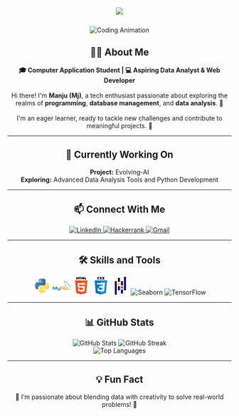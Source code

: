 <h1 align="center">
    <img src="https://readme-typing-svg.herokuapp.com?font=Righteous&size=35&center=true&vCenter=true&width=500&height=70&duration=4000&color=FF7F7F&lines=Hello!+👋;+I'm+Manju;" />
</h1>

<div align="center">
    <img src="https://user-images.githubusercontent.com/74038190/212749171-b84692a8-2b04-4e3b-93ca-ac14705da224.gif" width="500" alt="Coding Animation"/>
</div>

<h2 align="center">👨‍💻 About Me</h2>
<p align="center">
    <strong>🎓 Computer Application Student | 💻 Aspiring Data Analyst & Web Developer</strong>
    <br><br>
    Hi there! I'm <strong>Manju (Mj)</strong>, a tech enthusiast passionate about exploring the realms of <strong>programming</strong>, <strong>database management</strong>, and <strong>data analysis</strong>. 🚀 
    <br><br>
    I'm an eager learner, ready to tackle new challenges and contribute to meaningful projects. 🚀
</p>


---

<h2 align="center">🔭 Currently Working On</h2>
<p align="center">
    <strong>Project:</strong> Evolving-AI<br>
    <strong>Exploring:</strong> Advanced Data Analysis Tools and Python Development
</p>

---

<h2 align="center">📫 Connect With Me</h2>
<p align="center">
    <a href="https://www.linkedin.com/in/manju-hiremath-836132288" target="_blank">
        <img src="https://img.shields.io/badge/LinkedIn-%230077B5.svg?style=for-the-badge&logo=linkedin&logoColor=white" alt="LinkedIn">
    </a>
    <a href="https://www.hackerrank.com/profile/manjuhiremath345" target="_blank">
        <img src="https://img.shields.io/badge/Hackerrank-%232EC866.svg?style=for-the-badge&logo=HackerRank&logoColor=white" alt="Hackerrank">
    </a>
    <a href="mailto:manjuhiremath345@gmail.com" target="_blank">
        <img src="https://img.shields.io/badge/Gmail-D14836?style=for-the-badge&logo=gmail&logoColor=white" alt="Gmail">
    </a>
</p>

---

<h2 align="center">🛠️ Skills and Tools</h2>
<p align="center">
    <img src="https://raw.githubusercontent.com/devicons/devicon/master/icons/python/python-original.svg" alt="Python" width="40" height="40" />
    <img src="https://raw.githubusercontent.com/devicons/devicon/master/icons/mysql/mysql-original-wordmark.svg" alt="MySQL" width="40" height="40" />
    <img src="https://raw.githubusercontent.com/devicons/devicon/master/icons/html5/html5-original-wordmark.svg" alt="HTML5" width="40" height="40" />
    <img src="https://raw.githubusercontent.com/devicons/devicon/master/icons/css3/css3-original-wordmark.svg" alt="CSS3" width="40" height="40" />
    <img src="https://raw.githubusercontent.com/devicons/devicon/2ae2a900d2f041da66e950e4d48052658d850630/icons/pandas/pandas-original.svg" alt="Pandas" width="40" height="40" />
    <img src="https://seaborn.pydata.org/_images/logo-mark-lightbg.svg" alt="Seaborn" width="40" height="40" />
    <img src="https://www.vectorlogo.zone/logos/tensorflow/tensorflow-icon.svg" alt="TensorFlow" width="40" height="40" />
</p>

---

<h2 align="center">📊 GitHub Stats</h2>
<div align="center">
    <img src="https://github-readme-stats.vercel.app/api?username=manju&show_icons=true&theme=radical" alt="GitHub Stats" width="400"/>
    <img src="https://github-readme-streak-stats.herokuapp.com/?user=manju&theme=radical" alt="GitHub Streak" width="400"/>
</div>
<div align="center">
    <img src="https://github-readme-stats.vercel.app/api/top-langs/?username=manju&layout=compact&theme=radical" alt="Top Languages" width="400"/>
</div>

---

<h2 align="center">💡 Fun Fact</h2>
<p align="center">
    🌟 I’m passionate about blending data with creativity to solve real-world problems! 🌟
</p>
